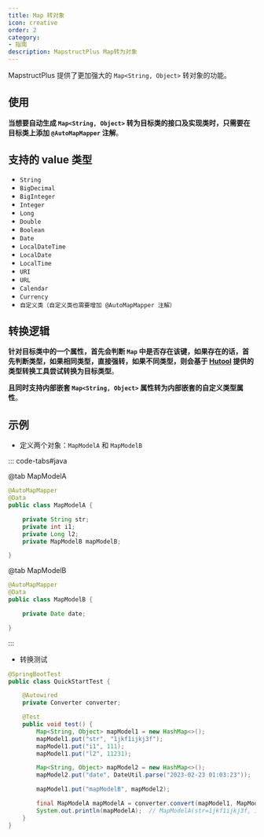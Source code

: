 ```yaml
---
title: Map 转对象
icon: creative
order: 2
category:
- 指南
description: MapstructPlus Map转为对象
---
```


MapstructPlus 提供了更加强大的 `Map<String, Object>` 转对象的功能。

## 使用

**当想要自动生成 `Map<String, Object>` 转为目标类的接口及实现类时，只需要在目标类上添加 `@AutoMapMapper` 注解**。

## 支持的 value 类型

- `String`
- `BigDecimal`
- `BigInteger`
- `Integer`
- `Long`
- `Double`
- `Boolean`
- `Date`
- `LocalDateTime`
- `LocalDate`
- `LocalTime`
- `URI`
- `URL`
- `Calendar`
- `Currency`
- `自定义类（自定义类也需要增加 @AutoMapMapper 注解）`

## 转换逻辑

**针对目标类中的一个属性，首先会判断 `Map` 中是否存在该键，如果存在的话，首先判断类型，如果相同类型，直接强转，如果不同类型，则会基于 [Hutool](https://hutool.cn/docs/#/core/%E7%B1%BB%E5%9E%8B%E8%BD%AC%E6%8D%A2/%E7%B1%BB%E5%9E%8B%E8%BD%AC%E6%8D%A2%E5%B7%A5%E5%85%B7%E7%B1%BB-Convert) 提供的类型转换工具尝试转换为目标类型**。

**且同时支持内部嵌套 `Map<String, Object>` 属性转为内部嵌套的自定义类型属性**。

## 示例

- 定义两个对象：`MapModelA` 和 `MapModelB`

::: code-tabs#java

@tab MapModelA

```java
@AutoMapMapper
@Data
public class MapModelA {

    private String str;
    private int i1;
    private Long l2;
    private MapModelB mapModelB;

}
```

@tab MapModelB

```java
@AutoMapMapper
@Data
public class MapModelB {

    private Date date;

}
```

:::

- 转换测试

```java 
@SpringBootTest
public class QuickStartTest {

    @Autowired
    private Converter converter;

    @Test
    public void test() {
        Map<String, Object> mapModel1 = new HashMap<>();
        mapModel1.put("str", "1jkf1ijkj3f");
        mapModel1.put("i1", 111);
        mapModel1.put("l2", 11231);

        Map<String, Object> mapModel2 = new HashMap<>();
        mapModel2.put("date", DateUtil.parse("2023-02-23 01:03:23"));

        mapModel1.put("mapModelB", mapModel2);

        final MapModelA mapModelA = converter.convert(mapModel1, MapModelA.class);
        System.out.println(mapModelA);  // MapModelA(str=1jkf1ijkj3f, i1=111, l2=11231, mapModelB=MapModelB(date=2023-02-23 01:03:23))
    }
}
```
